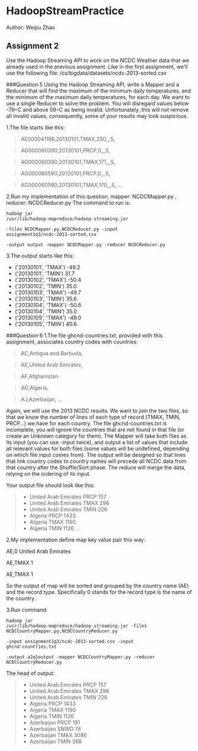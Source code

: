 # HadoopStreamPractice
Author: Weipu Zhao
## Assignment 2
Use the Hadoop Streaming API to work on the NCDC Weather data that we already used in the previous assignment. Like in the first assignment, we’ll use the following file:
/cs/bigdata/datasets/ncdc-2013-sorted.csv

###Question 5
Using the Hadoop Streaming API, write a Mapper and a Reducer that will find the maximum of the minimum daily temperatures, and the minimum of the maximum daily temperatures, for each day. We want to use a single Reducer to solve the problem. You will disregard values below -79◦C and above 59◦C as being invalid. Unfortunately, this will not remove all invalid values, consequently, some of your results may look suspicious.

1.The file starts like this: 

>AE000041196,20130101,TMAX,250,,,S,

>AG000060390,20130101,PRCP,0,,,S,

>AG000060390,20130101,TMAX,171,,,S,

>AG000060590,20130101,PRCP,0,,,S,

>AG000060590,20130101,TMAX,170,,,S,
...

2.Run my implementation of this question, mapper: NCDCMapper.py , reducer: NCDCReducer.py
The command to run is: <pre><code>hadoop jar /usr/lib/hadoop-mapreduce/hadoop-streaming.jar \
-files NCDCMapper.py,NCDCReducer.py -input assignment1q3/ncdc-2013-sorted.csv \
-output output -mapper NCDCMapper.py -reducer NCDCReducer.py
</code></pre>
3.The output starts like this:
>
- ('20130101', 'TMAX')	-49.2     
- ('20130101', 'TMIN')	31.7
- ('20130102', 'TMAX')	-50.4
- ('20130102', 'TMIN')	35.0
- ('20130103', 'TMAX')	-49.7
- ('20130103', 'TMIN')	35.6
- ('20130104', 'TMAX')	-50.6
- ('20130104', 'TMIN')	35.0
- ('20130105', 'TMAX')	-49.0
- ('20130105', 'TMIN')	40.6


###Question 6
1.The file ghcnd-countries.txt, provided with this assignment, associates country codes with countries:
>AC,Antigua and Barbuda,

>AE,United Arab Emirates,

>AF,Afghanistan

>AG,Algeria,

>AJ,Azerbaijan,
...

Again, we will use the 2013 NCDC results. We want to join the two files, so that we know the number of lines of each type of record (TMAX, TMIN, PRCP...) we have for each country. The file ghcnd-countries.txt is incomplete, you will ignore the countries that are not found in that file (or create an Unknown category for them). The Mapper will take both files as its input (you can use -input twice), and output a list of values that include all relevant values for both files (some values will be undefined, depending on which file input comes from). The output will be designed so that lines that link country codes to country names will precede all NCDC data from that country after the Shuffle/Sort phase. The reduce will merge the data, relying on the ordering of its input.

Your output file should look like this:

>- United Arab Emirates  PRCP    157
>- United Arab Emirates  TMAX    296
>- United Arab Emirates  TMIN    226
>- Algeria PRCP    1433
>- Algeria TMAX    1190
>- Algeria TMIN    1126
...

2.My implementation define map key value pair this way:

AE,0	United Arab Emirates

AE,TMAX	1

AE,TMAX	1

So the output of map will be sorted and grouped by the country name (AE) and the record type. Specifically 0 stands for the record type is the name of the country.

3.Run command: <pre><code>hadoop jar /usr/lib/hadoop-mapreduce/hadoop-streaming.jar -files NCDCCountryMapper.py,NCDCCountryReducer.py \
-input assignment1q3/ncdc-2013-sorted.csv -input ghcnd-countries.txt \
-output a2q1output -mapper NCDCCountryMapper.py -reducer NCDCCountryReducer.py
</code></pre>
The head of output:
>- United Arab Emirates	PRCP	157
>- United Arab Emirates	TMAX	296
>- United Arab Emirates	TMIN	226
>- Algeria	PRCP	1433
>- Algeria	TMAX	1190
>- Algeria	TMIN	1126
>- Azerbaijan	PRCP	191
>- Azerbaijan	SNWD	78
>- Azerbaijan	TMAX	3086
>- Azerbaijan	TMIN	368 
